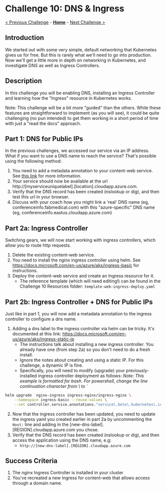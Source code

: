 # Challenge 10: DNS & Ingress

[< Previous Challenge](./09-helm.md) - **[Home](../README.md)** - [Next Challenge >](./11-privateaks.md)

## Introduction

We started out with some very simple, default networking that Kubernetes gives us for free. But this is rarely what we'll need to go into production. Now we'll get a little more in depth on networking in Kubernetes, and investigate DNS as well as Ingress Controllers.

## Description

In this challenge you will be enabling DNS, installing an Ingress Controller and learning how the "Ingress" resource in Kubernetes works. 

Note:  This challenge will be a bit more "guided" than the others.   While these features are straightforward to implement (as you will see), it could be quite challenging (no pun intended) to get them working in a short period of time with just a "read the docs" approach.

## Part 1:  DNS for Public IPs
In the previous challenges, we accessed our service via an IP address.  What if you want to use a DNS name to reach the service?  That's possible using the following method:

1. You need to add a metadata annotation to your content-web service.  See [this link](https://docs.microsoft.com/en-us/azure/aks/static-ip#apply-a-dns-label-to-the-service) for more information.
2. Your service should now be available at the url http://[myserviceuniquelabel].[location].cloudapp.azure.com.   
3. Verify that the DNS record has been created (nslookup or dig), and then test this url in your browser.
4. Discuss with your coach how you might link a 'real' DNS name (eg, conferenceinfo.fabmedical.com) with this "azure-specific" DNS name (eg, conferenceinfo.eastus.cloudapp.azure.com)

## Part 2a: Ingress Controller
Switching gears, we will now start working with ingress controllers, which allow you to route http requests.

1. Delete the existing content-web service.
2. You need to install the nginx ingress controller using helm. See https://docs.microsoft.com/en-us/azure/aks/ingress-basic for instructions.
3. Deploy the content-web service and create an Ingress resource for it. 
	- The reference template (which will need editing!) can be found in the Challenge 10 Resources folder: `template-web-ingress-deploy.yaml`

## Part 2b: Ingress Controller + DNS for Public IPs
Just like in part 1, you will now add a metadata annotation to the ingress controller to configure a dns name.

1. Adding a dns label to the ingress controller via helm can be tricky.  It's documented at this link: https://docs.microsoft.com/en-us/azure/aks/ingress-static-ip
   - The instructions talk about installing a new ingress controller.  You already have one (from step 2a) so you don't need to do a fresh install.
   - Ignore the notes about creating and using a static IP.  For this challenge, a dynamic IP is fine.
   - Specifically, you will need to modify (upgrade) your previously-installed ingress controller deployment as follows:  _Note: This example is formatted for bash.  For powershell, change the line continuation character from \ to `_
```bash
helm upgrade  nginx-ingress ingress-nginx/ingress-nginx \
    --namespace ingress-basic --reuse-values \
    --set controller.service.annotations."service\.beta\.kubernetes\.io/azure-dns-label-name"="NEW-DNS-LABEL"
```
2. Now that the ingress controller has been updated, you need to update the ingress yaml you created earlier  in part 2a by uncommenting the `Host:` line and adding in the [new-dns-label].[REGION].cloudapp.azure.com you chose.
2. Verify that the DNS record has been created (nslookup or dig), and then access the application using the DNS name, e.g: 
    - `http://[new-dns-label].[REGION].cloudapp.azure.com`


## Success Criteria

1. The nginx Ingress Controller is installed in your cluster
1. You've recreated a new Ingress for content-web that allows access through a domain name.
